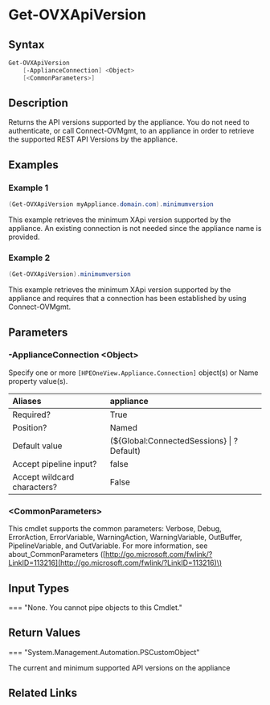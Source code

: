 ﻿---
description: Get appliance API version.
---

# Get-OVXApiVersion

## Syntax

```powershell
Get-OVXApiVersion
    [-ApplianceConnection] <Object>
    [<CommonParameters>]
```

## Description

Returns the API versions supported by the appliance.  You do not need to authenticate, or call Connect-OVMgmt, to an appliance in order to retrieve the supported REST API Versions by the appliance.

## Examples

###  Example 1 

```powershell
(Get-OVXApiVersion myAppliance.domain.com).minimumversion
```

This example retrieves the minimum XApi version supported by the appliance.  An existing connection is not needed since the appliance name is provided.

###  Example 2 

```powershell
(Get-OVXApiVersion).minimumversion
```

This example retrieves the minimum XApi version supported by the appliance and requires that a connection has been established by using Connect-OVMgmt.

## Parameters

### -ApplianceConnection &lt;Object&gt;

Specify one or more `[HPEOneView.Appliance.Connection]` object(s) or Name property value(s).

| Aliases | appliance |
| :--- | :--- |
| Required? | True |
| Position? | Named |
| Default value | (${Global:ConnectedSessions} &vert; ? Default) |
| Accept pipeline input? | false |
| Accept wildcard characters? | False |

### &lt;CommonParameters&gt;

This cmdlet supports the common parameters: Verbose, Debug, ErrorAction, ErrorVariable, WarningAction, WarningVariable, OutBuffer, PipelineVariable, and OutVariable. For more information, see about\_CommonParameters \([http://go.microsoft.com/fwlink/?LinkID=113216](http://go.microsoft.com/fwlink/?LinkID=113216)\)

## Input Types

=== "None.  You cannot pipe objects to this Cmdlet."
 

 

## Return Values

=== "System.Management.Automation.PSCustomObject"
 
The current and minimum supported API versions on the appliance
 

## Related Links

